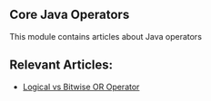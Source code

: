 ## Core Java Operators

This module contains articles about Java operators

## Relevant Articles:

- [Logical vs Bitwise OR Operator](https://www.baeldung.com/java-logical-vs-bitwise-or-operator)
